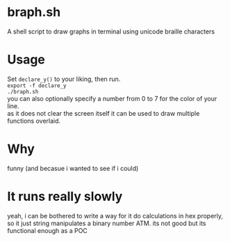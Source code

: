 # braph.sh
A shell script to draw graphs in terminal using unicode braille characters

# Usage
Set ``declare_y()`` to your liking, then run.  
``export -f declare_y``  
``./braph.sh``  
you can also optionally specify a number from 0 to 7 for the color of your line.  
as it does not clear the screen itself it can be used to draw multiple functions overlaid.

# Why
funny (and becasue i wanted to see if i could)  

# It runs really slowly
yeah, i can be bothered to write a way for it do calculations in hex properly, so it just string manipulates a binary number ATM. its not good but its functional enough as a POC  
